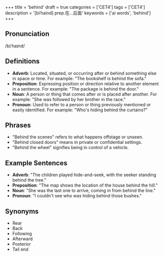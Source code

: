 +++
title = 'behind'
draft = true
categories = ['CET4']
tags = ['CET4']
description = '[biˈhaind] prep.在…后面'
keywords = ['ai words', 'behind']
+++

## Pronunciation
/bɪˈhaɪnd/

## Definitions
- **Adverb**: Located, situated, or occurring after or behind something else in space or time. For example: "The bookshelf is behind the sofa."
- **Preposition**: Expressing position or direction relative to another element in a sentence. For example: "The package is behind the door."
- **Noun**: A person or thing that comes after or is placed after another. For example: "She was followed by her brother in the race."
- **Pronoun**: Used to refer to a person or thing previously mentioned or easily identified. For example: "Who's hiding behind the curtains?"

## Phrases
- "Behind the scenes" refers to what happens offstage or unseen.
- "Behind closed doors" means in private or confidential settings.
- "Behind the wheel" signifies being in control of a vehicle.

## Example Sentences
- **Adverb**: "The children played hide-and-seek, with the seeker standing behind the tree."
- **Preposition**: "The map shows the location of the house behind the hill."
- **Noun**: "She was the last one to arrive, coming in from behind the line."
- **Pronoun**: "I couldn't see who was hiding behind those bushes."

## Synonyms
- Rear
- Back
- Following
- Afterward
- Posterior
- Tail end
